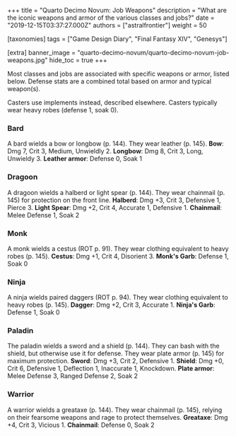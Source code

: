 +++
title = "Quarto Decimo Novum: Job Weapons"
description = "What are the iconic weapons and armor of the various classes and jobs?"
date = "2019-12-15T03:37:27.000Z"
authors = ["astralfrontier"]
weight = 50

[taxonomies]
tags = ["Game Design Diary", "Final Fantasy XIV", "Genesys"]

[extra]
banner_image = "quarto-decimo-novum/quarto-decimo-novum-job-weapons.jpg"
hide_toc = true
+++

Most classes and jobs are associated with specific weapons or armor, listed below. Defense stats are a combined total based on armor and typical weapon(s).

Casters use implements instead, described elsewhere. Casters typically wear heavy robes (defense 1, soak 0).

<!-- more -->

### Bard

A bard wields a bow or longbow (p. 144). They wear leather (p. 145). **Bow**: Dmg 7, Crit 3, Medium, Unwieldly 2. **Longbow**: Dmg 8, Crit 3, Long, Unwieldy 3. **Leather armor**: Defense 0, Soak 1

### Dragoon

A dragoon wields a halberd or light spear (p. 144). They wear chainmail (p. 145) for protection on the front line. **Halberd**: Dmg +3, Crit 3, Defensive 1, Pierce 3. **Light Spear**: Dmg +2, Crit 4, Accurate 1, Defensive 1. **Chainmail**: Melee Defense 1, Soak 2

### Monk

A monk wields a cestus (ROT p. 91). They wear clothing equivalent to heavy robes (p. 145). **Cestus**: Dmg +1, Crit 4, Disorient 3. **Monk's Garb**: Defense 1, Soak 0

### Ninja

A ninja wields paired daggers (ROT p. 94). They wear clothing equivalent to heavy robes (p. 145). **Dagger**: Dmg +2, Crit 3, Accurate 1. **Ninja's Garb**: Defense 1, Soak 0

### Paladin

The paladin wields a sword and a shield (p. 144). They can bash with the shield, but otherwise use it for defense. They wear plate armor (p. 145) for maximum protection. **Sword**: Dmg +3, Crit 2, Defensive 1. **Shield**: Dmg +0, Crit 6, Defensive 1, Deflection 1, Inaccurate 1, Knockdown. **Plate armor**: Melee Defense 3, Ranged Defense 2, Soak 2

### Warrior

A warrior wields a greataxe (p. 144). They wear chainmail (p. 145), relying on their fearsome weapons and rage to protect themselves. **Greataxe**: Dmg +4, Crit 3, Vicious 1. **Chainmail**: Defense 0, Soak 2    